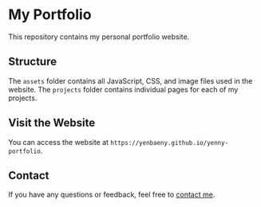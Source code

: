 # My Portfolio

This repository contains my personal portfolio website.

## Structure

The `assets` folder contains all JavaScript, CSS, and image files used in the website. The `projects` folder contains individual pages for each of my projects.

## Visit the Website

You can access the website at `https://yenbaeny.github.io/yenny-portfolio`.

## Contact

If you have any questions or feedback, feel free to [contact me](mailto:yenbaenyl@gmail.com).
